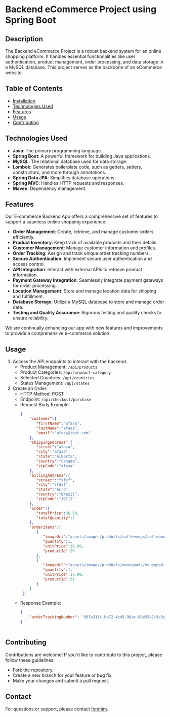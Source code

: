 # Backend eCommerce Project using Spring Boot

## Description
The Backend eCommerce Project is a robust backend system for an online shopping platform. It handles essential functionalities like user authentication, product management, order processing, and data storage in a MySQL database. This project serves as the backbone of an eCommerce website.

## Table of Contents

- [Installation](#installation)
- [Technologies Used](#technologies-used)
- [Features](#features)
- [Usage](#usage)
- [Contributing](#contributing)

## Technologies Used
- **Java**: The primary programming language.
- **Spring Boot**: A powerful framework for building Java applications.
- **MySQL**: The relational database used for data storage.
- **Lombok**: Generates boilerplate code, such as getters, setters, constructors, and more through annotations.
- **Spring Data JPA**: Simplifies database operations.
- **Spring MVC**: Handles HTTP requests and responses.
- **Maven**: Dependency management.

## Features

Our E-commerce Backend App offers a comprehensive set of features to support a seamless online shopping experience:

- **Order Management**: Create, retrieve, and manage customer orders efficiently.
- **Product Inventory**: Keep track of available products and their details.
- **Customer Management**: Manage customer information and profiles.
- **Order Tracking**: Assign and track unique order tracking numbers.
- **Secure Authentication**: Implement secure user authentication and access control.
- **API Integration**: Interact with external APIs to retrieve product information.
- **Payment Gateway Integration**: Seamlessly integrate payment gateways for order processing.
- **Location Management**: Store and manage location data for shipping and fulfillment.
- **Database Storage**: Utilize a MySQL database to store and manage order data.
- **Testing and Quality Assurance**: Rigorous testing and quality checks to ensure reliability.

We are continually enhancing our app with new features and improvements to provide a comprehensive e-commerce solution.



## Usage
1. Access the API endpoints to interact with the backend.
   - Product Management: `/api/products`
   - Product Categories: `/api/product-category`
   - Selected Countries: `/api/countries`
   - States Management: `/api/states`
2. Create an Order:
      - HTTP Method: POST
      - Endpoint: `/api/checkout/purchase`
      - Request Body Example:
        ```json
        {
            "customer":{
               "firstName":"afasa",
               "lastName":"afasa",
               "email":"afasa@test.com"
            },
            "shippingAddress":{
               "street":"afasa",
               "city":"afasa",
               "state":"Alberta",
               "country":"Canada",
               "zipCode":"afasa"
            },
            "billingAddress":{
               "street":"fsfsf",
               "city":"sfdsf",
               "state":"Acre",
               "country":"Brazil",
               "zipCode":"19111"
            },
            "order":{
               "totalPrice":36.98,
               "totalQuantity":2
            },
            "orderItems":[
               {
                  "imageUrl":"assets/images/products/coffeemugs/coffeemug-luv2code-1000.png",
                  "quantity":1,
                  "unitPrice":18.99,
                  "productId":26
               },
               {
                  "imageUrl":"assets/images/products/mousepads/mousepad-luv2code-1000.png",
                  "quantity":1,
                  "unitPrice":17.99,
                  "productId":51
               }
            ]
         }

    - Response Example:
      ```json
      {
          "orderTrackingNumber": "997e311f-be72-4c45-98ac-86e5541f4c5e"
      }
                 

## Contributing
Contributions are welcome! If you'd like to contribute to this project, please follow these guidelines:
- Fork the repository.
- Create a new branch for your feature or bug fix.
- Make your changes and submit a pull request.
  

## Contact
For questions or support, please contact [Ibrahim](mailto:ibrahimshittu007@gmail.com).
